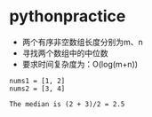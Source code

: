 # pythonpractice
* 两个有序非空数组长度分别为m、n
* 寻找两个数组中的中位数
* 要求时间复杂度为：O(log(m+n))
```
nums1 = [1, 2]
nums2 = [3, 4]

The median is (2 + 3)/2 = 2.5
```